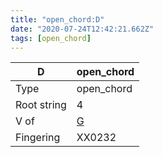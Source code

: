 ```yaml
---
title: "open_chord:D"
date: "2020-07-24T12:42:21.662Z"
tags: [open_chord]
---
```


|D|open_chord|
|---|---|
|Type|open_chord|
|Root string|4|
|V of|[G](../open_chord-g)|
|Fingering|XX0232|

